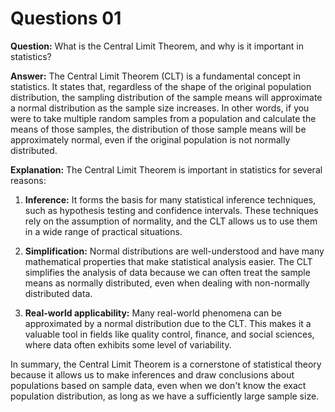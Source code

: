 # Questions 01

**Question:** What is the Central Limit Theorem, and why is it important in statistics?

**Answer:** The Central Limit Theorem (CLT) is a fundamental concept in statistics. It states that, regardless of the shape of the original population distribution, the sampling distribution of the sample means will approximate a normal distribution as the sample size increases. In other words, if you were to take multiple random samples from a population and calculate the means of those samples, the distribution of those sample means will be approximately normal, even if the original population is not normally distributed.

**Explanation:** The Central Limit Theorem is important in statistics for several reasons:

  1. **Inference:** It forms the basis for many statistical inference techniques, such as hypothesis testing and confidence intervals. These techniques rely on the assumption of normality, and the CLT allows us to use them in a wide range of practical situations.
  
  2. **Simplification:** Normal distributions are well-understood and have many mathematical properties that make statistical analysis easier. The CLT simplifies the analysis of data because we can often treat the sample means as normally distributed, even when dealing with non-normally distributed data.
  
  3. **Real-world applicability:** Many real-world phenomena can be approximated by a normal distribution due to the CLT. This makes it a valuable tool in fields like quality control, finance, and social sciences, where data often exhibits some level of variability.
  
  In summary, the Central Limit Theorem is a cornerstone of statistical theory because it allows us to make inferences and draw conclusions about populations based on sample data, even when we don't know the exact population distribution, as long as we have a sufficiently large sample size.
